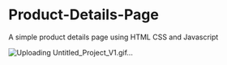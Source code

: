 # Product-Details-Page
 A simple product details page using HTML CSS and Javascript


![Uploading Untitled_Project_V1.gif…]()
